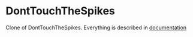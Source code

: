 # DontTouchTheSpikes
Clone of DontTouchTheSpikes. Everything is described in [documentation](https://linktodocumentation)

